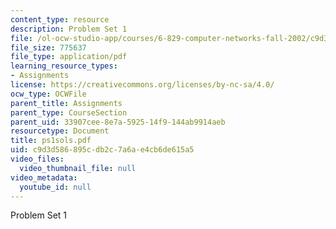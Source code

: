 ```yaml
---
content_type: resource
description: Problem Set 1
file: /ol-ocw-studio-app/courses/6-829-computer-networks-fall-2002/c9d3d586895cdb2c7a6ae4cb6de615a5_ps1sols.pdf
file_size: 775637
file_type: application/pdf
learning_resource_types:
- Assignments
license: https://creativecommons.org/licenses/by-nc-sa/4.0/
ocw_type: OCWFile
parent_title: Assignments
parent_type: CourseSection
parent_uid: 33907cee-8e7a-5925-14f9-144ab9914aeb
resourcetype: Document
title: ps1sols.pdf
uid: c9d3d586-895c-db2c-7a6a-e4cb6de615a5
video_files:
  video_thumbnail_file: null
video_metadata:
  youtube_id: null
---
```

Problem Set 1